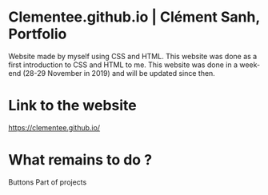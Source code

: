 # Clementee.github.io | Clément Sanh, Portfolio

Website made by myself using CSS and HTML. This website was done as a first introduction to CSS and HTML to me. 
This website was done in a week-end (28-29 November in 2019) and will be updated since then.

# Link to the website

https://clementee.github.io/

# What remains to do ?

Buttons 
Part of projects
